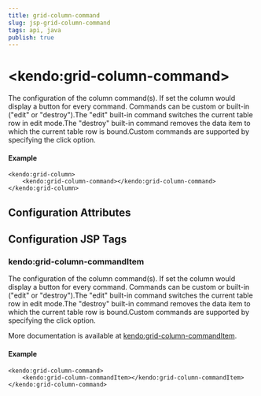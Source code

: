 ```yaml
---
title: grid-column-command
slug: jsp-grid-column-command
tags: api, java
publish: true
---
```


# \<kendo:grid-column-command\>

The configuration of the column command(s). If set the column would display a button for every command. Commands can be custom or built-in ("edit" or "destroy").The "edit" built-in command switches the current table row in edit mode.The "destroy" built-in command removes the data item to which the current table row is bound.Custom commands are supported by specifying the click option.

#### Example
    <kendo:grid-column>
        <kendo:grid-column-command></kendo:grid-column-command>
    </kendo:grid-column>

## Configuration Attributes


##  Configuration JSP Tags

### kendo:grid-column-commandItem

The configuration of the column command(s). If set the column would display a button for every command. Commands can be custom or built-in ("edit" or "destroy").The "edit" built-in command switches the current table row in edit mode.The "destroy" built-in command removes the data item to which the current table row is bound.Custom commands are supported by specifying the click option.

More documentation is available at [kendo:grid-column-commandItem](/kendo-ui/api/wrappers/jsp/grid/column-commanditem).

#### Example

    <kendo:grid-column-command>
        <kendo:grid-column-commandItem></kendo:grid-column-commandItem>
    </kendo:grid-column-command>

